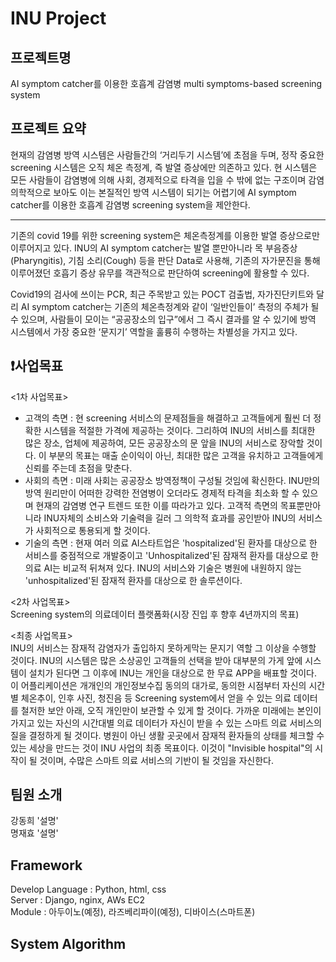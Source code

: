 # INU Project

## 프로젝트명 
AI symptom catcher를 이용한 호흡계 감염병 multi symptoms-based screening system

## 프로젝트 요약
현재의 감염병 방역 시스템은 사람들간의 ‘거리두기 시스템’에 초점을 두며, 정작 중요한 screening 시스템은 오직 체온 측정계, 즉 발열 증상에만 의존하고 있다. 현 시스템은 모든 사람들이 감염병에 의해 사회, 경제적으로 타격을 입을 수 밖에 없는 구조이며 감염 의학적으로 보아도 이는 본질적인 방역 시스템이 되기는 어렵기에 AI symptom catcher를 이용한 호흡계 감염병 screening system을 제안한다.
***
기존의 covid 19를 위한 screening system은 체온측정계를 이용한 발열 증상으로만 이루어지고 있다. INU의 AI symptom catcher는 발열 뿐만아니라 목 부음증상(Pharyngitis), 기침 소리(Cough) 등을 판단 Data로 사용해, 기존의 자가문진을 통해 이루어졌던 호흡기 증상 유무를 객관적으로 판단하여 screening에 활용할 수 있다.

Covid19의 검사에 쓰이는 PCR, 최근 주목받고 있는 POCT 검출법, 자가진단키트와 달리 AI symptom catcher는 기존의 체온측정계와 같이 ‘일반인들이’ 측정의 주체가 될 수 있으며, 사람들이 모이는 “공공장소의 입구”에서 그 즉시 결과를 알 수 있기에 방역 시스템에서 가장 중요한 ‘문지기’ 역할을 훌륭히 수행하는 차별성을 가지고 있다.

## :heavy_exclamation_mark:사업목표
<1차 사업목표>
- 고객의 측면 : 현 screening 서비스의 문제점들을 해결하고 고객들에게 훨씬 더 정확한 시스템을 적절한 가격에 제공하는 것이다. 그리하여 INU의 서비스를 최대한 많은 장소, 업체에 제공하여, 모든 공공장소의 문 앞을 INU의 서비스로 장악할 것이다. 이 부분의 목표는 매출 순이익이 아닌, 최대한 많은 고객을 유치하고 고객들에게 신뢰를 주는데 초점을 맞춘다.
- 사회의 측면 : 미래 사회는 공공장소 방역정책이 구성될 것임에 확신한다. INU만의 방역 원리만이 어떠한 강력한 전염병이 오더라도 경제적 타격을 최소화 할 수 있으며 현재의 감염병 연구 트렌드 또한 이를 따라가고 있다. 고객적 측면의 목표뿐만아니라 INU자체의 소비스와 기술력을 길러 그 의학적 효과를 공인받아 INU의 서비스가 사회적으로 통용되게 할 것이다.
- 기술의 측면 : 현재 여러 의료 AI스타트업은 'hospitalized'된 환자를 대상으로 한 서비스를 중점적으로 개발중이고 'Unhospitalized'된 잠재적 환자를 대상으로 한 의료 AI는 비교적 뒤쳐져 있다. INU의 서비스와 기술은 병원에 내원하지 않는 'unhospitalized'된 잠재적 환자를 대상으로 한 솔루션이다.

<2차 사업목표> </br>
Screening system의 의료데이터 플랫폼화(시장 진입 후 향후 4년까지의 목표)

<최종 사업목표> </br>
INU의 서비스는 잠재적 감염자가 출입하지 못하게막는 문지기 역할 그 이상을 수행할 것이다. INU의 시스템은 많은 소상공인 고객들의 선택을 받아 대부분의 가게 앞에 시스템이 설치가 된다면 그 이후에 INU는 개인을 대상으로 한 무료 APP을 배표할 것이다. 이 어플리케이션은 개개인의 개인정보수집 동의의 대가로, 동의한 시점부터 자신의 시간별 체온추이, 인후 사진, 청진음 등 Screening system에서 얻을 수 있는 의료 데이터를 철저한 보안 아래, 오직 개인만이 보관할 수 있게 할 것이다. 가까운 미래에는 본인이 가지고 있는 자신의 시간대별 의료 데이터가 자신이 받을 수 있는 스마트 의료 서비스의 질을 결정하게 될 것이다.
병원이 아닌 생활 곳곳에서 잠재적 환자들의 상태를 체크할 수 있는 세상을 만드는 것이 INU 사업의 최종 목표이다. 이것이 "Invisible hospital"의 시작이 될 것이며, 수많은 스마트 의료 서비스의 기반이 될 것임을 자신한다.

## 팀원 소개
강동희 '설명' </br>
명재효 '설명'

## Framework
Develop Language : Python, html, css  
Server : Django, nginx, AWs EC2  
Module : 아두이노(예정), 라즈베리파이(예정), 디바이스(스마트폰)  

## System Algorithm

